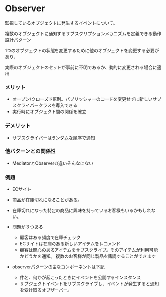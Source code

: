 # Observer
監視しているオブジェクトに発生するイベントについて。

複数のオブジェクトに通知するサブスクリプションメカニズムを定義できる動作設計パターン

1つのオブジェクトの状態を変更するために他のオブジェクトを変更する必要があり、

実際のオブジェクトのセットが事前に不明であるか、動的に変更される場合に適用

### メリット
- オープン/クローズド原則。パブリッシャーのコードを変更せずに新しいサブスクライバークラスを導入できる
- 実行時にオブジェクト間の関係を確立

### デメリット
-  サブスクライバーはランダムな順序で通知

### 他パターンとの関係性
- MediatorとObserverの違いそんなにない

### 例題
- ECサイト
- 商品が在庫切れになることがある。
- 在庫切れになった特定の商品に興味を持っているお客様もいるかもしれない。
- 問題が３つある
    - 顧客はある頻度で在庫チェック
    - ECサイトは在庫のある新しいアイテムをレコメンド
    - 顧客は関心のあるアイテムをサブスクライブ。そのアイテムが利用可能かどうかを通知。 複数のお客様が同じ製品を購読することができます

- observerパターンの主なコンポーネントは下記
    - 件名、何かが起こったときにイベントを公開するインスタンス
    - サブジェクトイベントをサブスクライブし、イベントが発生すると通知を受け取るオブザーバー。